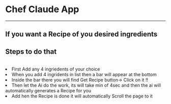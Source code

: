 <h1> Chef Claude App</h1>
<hr/>
<h2>If you want  a Recipe of you desired  ingredients</h2>
<h2>Steps to do that</h2>
<br/>
<li>
   First Add any 4 ingriedents of your choice
</li>
<li>
  When you add 4 ingridents in  list then a bar will appear at the bottom
</li>
<li>Inside the bar there you will find Get Recipe button-> Click on it !!</li>

<li>Then let the Ai do the work, its will  take min of 4sec and then  the ai will automatically generates a Recipe for you</li>
<li>Add hen the Recipe is done it will automatically Scroll the page to it</li>
